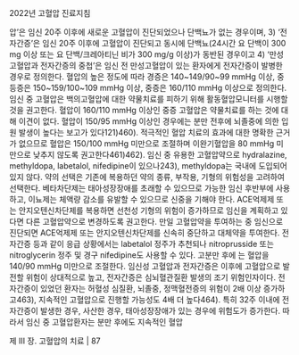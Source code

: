 2022년 고혈압 진료지침

압’은 임신 20주 이후에 새로운 고혈압이 진단되었으나 단백뇨가 없는 경우이며, 3) ‘전자간증’은 임신 20주 이후에 고혈압이 진단되고 동시에 단백뇨(24시간 요 단백이 300 mg 이상 또는 요 단백/크레아티닌 비가 300 mg/g 이상)가 동반된 경우이고 4) ‘만성고혈압과 전자간증의 중첩’은 임신 전 만성고혈압이 있는 환자에게 전자간증이 발병한 경우로 정의한다. 혈압의 높은 정도에 따라 경증은 140~149/90~99 mmHg 이상, 중등증은 150~159/100~109 mmHg 이상, 중증은 160/110 mmHg 이상으로 정의한다. 임신 중 고혈압은 백의고혈압에 대한 약물치료를 피하기 위해 활동혈압모니터를 시행할 것을 권고한다.
혈압이 160/110 mmHg 이상인 중증 고혈압은 약물치료를 하는 것에 대해 이견이 없다. 혈압이 150/95 mmHg 이상인 경우에는 분만 전후에 뇌졸중에 의한 입원 발생이 높다는 보고가 있다121)460). 적극적인 혈압 치료의 효과에 대한 명확한 근거가 없으므로 혈압은 150/100 mmHg 미만으로 조절하며 이완기혈압을 80 mmHg 미만으로 낮추지 않도록 권고한다461)462).
임신 중 유용한 고혈압약으로 hydralazine, methyldopa, labetalol, nifedipine이 있으나243), methyldopa는 국내에 도입되어 있지 않다. 약의 선택은 기존에 복용하던 약의 종류, 부작용, 기형의 위험성을 고려하여 선택한다. 베타차단제는 태아성장장애를 초래할 수 있으므로 가능한 임신 후반부에 사용하고, 이뇨제는 체액량 감소를 유발할 수 있으므로 신중을 기해야 한다. ACE억제제 또는 안지오텐신차단제를 복용하면 선천성 기형의 위험이 증가하므로 임신을 계획하고 있다면 다른 고혈압약으로 변경하도록 권고한다. 만일 고혈압약을 투여하는 중 임신으로 진단되면 ACE억제제 또는 안지오텐신차단제를 신속히 중단하고 대체약을 투여한다. 전자간증 등과 같이 응급 상황에서는 labetalol 정주가 추천되나 nitroprusside 또는 nitroglycerin 정주 및 경구 nifedipine도 사용할 수 있다. 고분만 후에 는 혈압을 140/90 mmHg 미만으로 조절한다.
임신성 고혈압과 전자간증은 이후에 고혈압으로 발전할 위험이 상대적으로 높고, 전자간증은 심뇌혈관질환 발생의 조기 위험인자이다. 전자간증이 있었던 환자는 허혈성 심질환, 뇌졸중, 정맥혈전증의 위험이 2배 이상 증가하고463), 지속적인 고혈압으로 진행할 가능성도 4배 더 높다464). 특히 32주 이내에 전자간증이 발생한 경우, 사산한 경우, 태아성장장애가 있는 경우에 위험도가 증가한다. 따라서 임신 중 고혈압환자는 분만 후에도 지속적인 혈압

제 Ⅲ 장. 고혈압의 치료 | <PAGE>87
